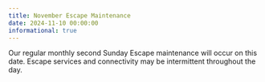 ```yaml
---
title: November Escape Maintenance
date: 2024-11-10 00:00:00
informational: true
---
```


Our regular monthly second Sunday Escape maintenance will occur on this date. Escape services and connectivity may be intermittent throughout the day.
